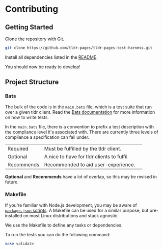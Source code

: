 # Contributing

## Getting Started

Clone the repository with Git.

```sh
git clone https://github.com/tldr-pages/tldr-pages-test-harness.git
```

Install all dependencies listed in the [README](./README.md#dependencies).

You should now be ready to develop!

## Project Structure

### Bats

The bulk of the code is in the `main.bats` file, which is a test suite that run over a given tldr client. Read the [Bats documentation](https://bats-core.readthedocs.io/en/stable/writing-tests.html) for more information on how to write tests.

In the `main.bats` file, there is a convention to prefix a test description with the compliance level it's associated with. There are currently three levels of compliance a specification can fall under.

| | | |
|---|---|---|
| Required | Must be fulfilled by the tldr client. |
| Optional | A nice to have for tldr clients to fulfil. |
| Recommends | Recommended to aid user-experience. |

**Optional** and **Recommends** have a lot of overlap, so this may be revised in future.

### Makefile

If you're familiar with Node.js development, you may be aware of [`package.json` scripts](https://docs.npmjs.com/cli/v9/using-npm/scripts). A Makefile can be used for a similar purpose, but pre-installed on most Linux distributions and stack agnostic.

We use the Makefile to define any tasks or dependencies.

To run the tests you can do the following command:

```sh
make validate
```
